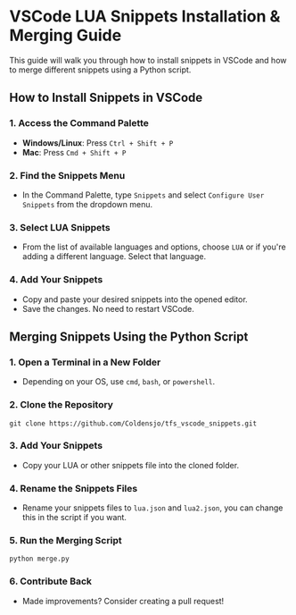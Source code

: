 # VSCode LUA Snippets Installation & Merging Guide

This guide will walk you through how to install snippets in VSCode and how to merge different snippets using a Python script.

## How to Install Snippets in VSCode

### 1. Access the Command Palette
- **Windows/Linux**: Press `Ctrl + Shift + P`
- **Mac**: Press `Cmd + Shift + P`

### 2. Find the Snippets Menu
- In the Command Palette, type `Snippets` and select `Configure User Snippets` from the dropdown menu.

### 3. Select LUA Snippets
- From the list of available languages and options, choose `LUA` or if you're adding a different language. Select that language.

### 4. Add Your Snippets
- Copy and paste your desired snippets into the opened editor.
- Save the changes. No need to restart VSCode.

## Merging Snippets Using the Python Script

### 1. Open a Terminal in a New Folder
- Depending on your OS, use `cmd`, `bash`, or `powershell`.

### 2. Clone the Repository
`git clone https://github.com/Coldensjo/tfs_vscode_snippets.git`

### 3. Add Your Snippets
- Copy your LUA or other snippets file into the cloned folder.

### 4. Rename the Snippets Files
- Rename your snippets files to `lua.json` and `lua2.json`, you can change this in the script if you want.

### 5. Run the Merging Script
`python merge.py`

### 6. Contribute Back
- Made improvements? Consider creating a pull request!
